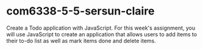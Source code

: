 # com6338-5-5-sersun-claire
Create a Todo application with JavaScript.  For this week's assignment, you will use JavaScript to create an application that allows users to add items to their to-do list as well as mark items done and delete items. 
